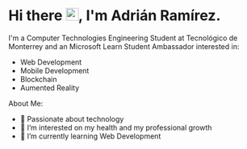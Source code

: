 # Hi there <img src="https://media.giphy.com/media/hvRJCLFzcasrR4ia7z/giphy.gif" width="25px">, I'm Adrián Ramírez.

I'm a Computer Technologies Engineering Student at Tecnológico de Monterrey and an Microsoft Learn Student Ambassador interested in:
- Web Development
- Mobile Development
- Blockchain
- Aumented Reality 

About Me:
- 🤩 Passionate about technology
- 👀 I’m interested on my health and my professional growth
- 🌱 I’m currently learning Web Development
